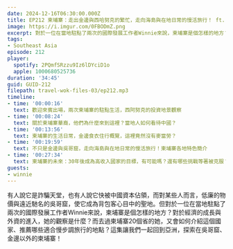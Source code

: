 ```yaml
---
date: 2024-12-16T06:30:00.000Z
title: EP212 柬埔寨：走出金邊與西哈努克的繁忙，走向海島與在地日常的慢活旅行！ ft. Winnie
image: https://i.imgur.com/0FBODmZ.png
excerpt: 對於一位在當地駐點了兩次的國際發展工作者Winnie來說，柬埔寨是個怎樣的地方？對於經濟的成長與外資的進入，她的觀察是什麼？這集讓我們一起回到亞洲，探索在吳哥窟、金邊以外的柬埔寨！
tags:
- Southeast Asia
episode: 212
player:
  spotify: 2PQmfSRzzu9Iz6lDYciD1o
  apple: 1000680525736
duration: '34:45'
guid: GUID-212
filepath: travel-wok-files-03/ep212.mp3
timeline:
- time: '00:00:16'
  text: 歡迎來賓出場，兩次柬埔寨的駐點生活，西阿努克的投資地景觀察
- time: '00:08:24'
  text: 關於柬埔寨華裔，他們為什麼來到這裡？當地人如何看待中國？
- time: '00:13:56'
  text: 柬埔寨的生活日常，金邊食衣住行概覽，這裡竟然沒有麥當勞？
- time: '00:19:59'
  text: 不只是金邊與吳哥窟，走向海島與在地日常的慢活旅行！柬埔寨各地特色簡介
- time: '00:27:34'
  text: 柬埔寨的未來：30年後成為高收入國家的目標，有可能嗎？還有哪些挑戰等著被克服？
guests:
- winnie
---
```

有人說它是詐騙天堂，也有人說它快被中國資本佔領，而對某些人而言，低廉的物價與遠近馳名的吳哥窟，使它成為背包客心目中的聖地。但對於一位在當地駐點了兩次的國際發展工作者Winnie來說，柬埔寨是個怎樣的地方？對於經濟的成長與外資的進入，她的觀察是什麼？而去過柬埔寨20個省的她，又會如何介紹這個國家、推薦哪些適合慢步調旅行的地點？這集讓我們一起回到亞洲，探索在吳哥窟、金邊以外的柬埔寨！
